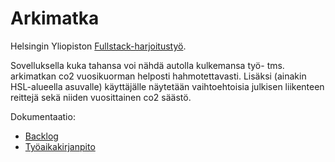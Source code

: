 # Arkimatka

Helsingin Yliopiston [Fullstack-harjoitustyö](https://courses.helsinki.fi/fi/aytkt21010/129098202).

Sovelluksella kuka tahansa voi nähdä autolla kulkemansa työ- tms. arkimatkan co2 vuosikuorman helposti hahmotettavasti. Lisäksi  (ainakin HSL-alueella asuvalle) käyttäjälle näytetään vaihtoehtoisia julkisen liikenteen reittejä sekä niiden vuosittainen co2 säästö.

Dokumentaatio:
* [Backlog](/dokumentaatio/backlog.md)
* [Työaikakirjanpito](/dokumentaatio/työaikakirjanpito.md)